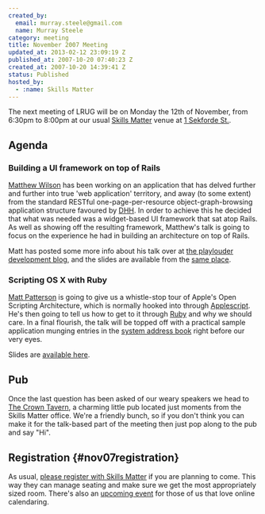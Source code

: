 ```yaml
--- 
created_by: 
  email: murray.steele@gmail.com
  name: Murray Steele
category: meeting
title: November 2007 Meeting
updated_at: 2013-02-12 23:09:19 Z
published_at: 2007-10-20 07:40:23 Z
created_at: 2007-10-20 14:39:41 Z
status: Published
hosted_by:
  - :name: Skills Matter
---
```


The next meeting of LRUG will be on Monday the 12th of November, from 6:30pm to 8:00pm at our usual [Skills Matter](http://www.skillsmatter.com/) venue at [1 Sekforde St.](http://maps.google.co.uk/maps?f=q&hl=en&q=EC1R+0BE&layer=&ie=UTF8&z=16&om=1&iwloc=addr).

## Agenda

### Building a UI framework on top of Rails

[Matthew Wilson](http://devblog.playlouder.com/) has been working on an application that has delved further and further into true 'web application' territory, and away (to some extent) from the standard RESTful one-page-per-resource object-graph-browsing application structure favoured by [DHH](http://loudthinking.com/).  In order to achieve this he decided that what was needed was a widget-based UI framework that sat atop Rails.  As well as showing off the resulting framework, Matthew's talk is going to focus on the experience he had in building an architecture on top of Rails.

Matt has posted some more info about his talk over at [the playlouder development blog](http://devblog.playlouder.com/index.php/2007/11/08/), and the slides are available from the [same place](http://blog.playlouder.com/index.php/2007/11/19/widget-slides/).

### Scripting OS X with Ruby

[Matt Patterson](http://reprocessed.org/) is going to give us a whistle-stop tour of Apple's Open Scripting Architecture, which is normally hooked into through [Applescript](http://www.apple.com/applescript/resources/).  He's then going to tell us how to get to it through [Ruby](http://rubyosa.rubyforge.org/) and why we should care.  In a final flourish, the talk will be topped off with a practical sample application munging entries in the [system address book](http://www.apple.com/macosx/features/addressbook/) right before our very eyes.

Slides are [available here](http://www.slideshare.net/fidothe/scripting-os-x-with-applescript-without-applescript).

## Pub

Once the last question has been asked of our weary speakers we head to [The Crown Tavern](http://fancyapint.com/pubs/pub199.html), a charming little pub located just moments from the Skills Matter office.  We're a friendly bunch, so if you don't think you can make it for the talk-based part of the meeting then just pop along to the pub and say "Hi".

## Registration {#nov07registration}

As usual, [please register with Skills Matter](http://www.skillsmatter.com/lrug) if you are planning to come.  This way they can manage seating and make sure we get the most appropriately sized room.  There's also an [upcoming event](http://upcoming.yahoo.com/event/299940/) for those of us that love online calendaring. 


